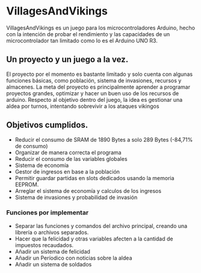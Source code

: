 # VillagesAndVikings

VillagesAndVikings es un juego para los microcontroladores Arduino, hecho con la intención de probar el rendimiento y las capacidades de un microcontrolador tan limitado como lo es el Arduino UNO R3.

## Un proyecto y un juego a la vez.

El proyecto por el momento es bastante limitado y solo cuenta con algunas funciones básicas, como población, sistema de invasiones, recursos y almacenes.
La meta del proyecto es principalmente aprender a programar proyectos grandes, optimizar y hacer un buen uso de los recursos de arduino. Respecto al objetivo dentro del juego, la idea es gestionar una aldea por turnos, intentando sobrevivir a los ataques vikingos

## Objetivos cumplidos.

* Reducir el consumo de SRAM de 1890 Bytes a solo 289 Bytes (-84,71% de consumo)
* Organizar de manera correcta el programa
* Reducir el consumo de las variables globales
* Sistema de economía
* Gestor de ingresos en base a la población 
* Permitir guardar partidas en slots dedicados usando la memoria EEPROM.
* Arreglar el sistema de economía y calculos de los ingresos
* Sistema de invasiones y probabilidad de invasión

### Funciones por implementar



* Separar las funciones y comandos del archivo principal, creando una librería o archivos separados.
* Hacer que la felicidad y otras variables afecten a la cantidad de impuestos recaudados.
* Añadir un sistema de felicidad
* Añadir un Períodico con noticias sobre la aldea
* Añadir un sistema de soldados

